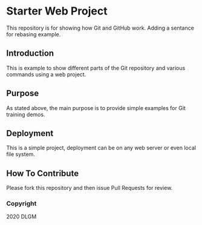 # Starter Web Project

This repository is for showing how Git and GitHub work.
Adding a sentance for rebasing example.

## Introduction

This is example to show different parts of the Git repository and various commands using a web project.

## Purpose

As stated above, the main purpose is to provide simple examples for Git training demos.

## Deployment

This is a simple project, deployment can be on any web server or even local file system.

## How To Contribute

Please fork this repository and then issue Pull Requests for review.

### Copyright

2020 DLGM